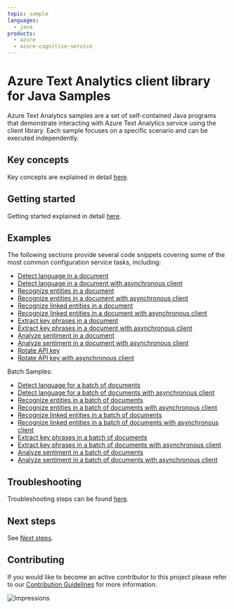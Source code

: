 ```yaml
---
topic: sample
languages:
  - java
products:
  - azure
  - azure-cognitive-service
---
```


# Azure Text Analytics client library for Java Samples

Azure Text Analytics samples are a set of self-contained Java programs that demonstrate interacting with Azure Text Analytics service
using the client library. Each sample focuses on a specific scenario and can be executed independently. 

## Key concepts
Key concepts are explained in detail [here][SDK_README_KEY_CONCEPTS].

## Getting started
Getting started explained in detail [here][SDK_README_GETTING_STARTED].

## Examples
The following sections provide several code snippets covering some of the most common configuration service tasks, including:

- [Detect language in a document][sample_detect_language]
- [Detect language in a document with asynchronous client][async_sample_detect_language]
- [Recognize entities in a document][sample_entities]
- [Recognize entities in a document with asynchronous client][async_sample_entities]
- [Recognize linked entities in a document][sample_linked_entities]
- [Recognize linked entities in a document with asynchronous client][async_sample_linked_entities]
- [Extract key phrases in a document][sample_key_phrases]
- [Extract key phrases in a document with asynchronous client][async_sample_key_phrases]
- [Analyze sentiment in a document][sample_sentiment]
- [Analyze sentiment in a document with asynchronous client][async_sample_sentiment]
- [Rotate API key][sample_rotate_key]
- [Rotate API key with asynchronous client][async_sample_rotate_key]

Batch Samples:
- [Detect language for a batch of documents][sample_detect_language_batch]
- [Detect language for a batch of documents with asynchronous client][async_sample_detect_language_batch]
- [Recognize entities in a batch of documents][sample_entities_batch]
- [Recognize entities in a batch of documents with asynchronous client][async_sample_entities_batch]
- [Recognize linked entities in a batch of documents][sample_linked_entities_batch]
- [Recognize linked entities in a batch of documents with asynchronous client][async_sample_linked_entities_batch]
- [Extract key phrases in a batch of documents][sample_key_phrases_batch]
- [Extract key phrases in a batch of documents with asynchronous client][async_sample_key_phrases_batch]
- [Analyze sentiment in a batch of documents][sample_sentiment_batch]
- [Analyze sentiment in a batch of documents with asynchronous client][async_sample_sentiment_batch]

## Troubleshooting
Troubleshooting steps can be found [here][SDK_README_TROUBLESHOOTING].

## Next steps
See [Next steps][SDK_README_NEXT_STEPS]. 

## Contributing
If you would like to become an active contributor to this project please refer to our [Contribution
Guidelines](../../CONTRIBUTING.md) for more information.

<!-- LINKS -->
[KEYS_SDK_README]: ../../README.md
[SDK_README_CONTRIBUTING]: ../../README.md#contributing
[SDK_README_GETTING_STARTED]: ../../README.md#getting-started
[SDK_README_TROUBLESHOOTING]: ../../README.md#troubleshooting
[SDK_README_KEY_CONCEPTS]: ../../README.md#key-concepts
[SDK_README_DEPENDENCY]: ../../README.md#adding-the-package-to-your-product
[SDK_README_NEXT_STEPS]: ../../README.md#next-steps

[async_sample_detect_language]: java/com/azure/ai/textanalytics/DetectLanguageAsync.java
[async_sample_detect_language_batch]: java/com/azure/ai/textanalytics/batch/DetectLanguageBatchDocumentsAsync.java
[async_sample_entities]: java/com/azure/ai/textanalytics/RecognizeEntitiesAsync.java
[async_sample_entities_batch]: java/com/azure/ai/textanalytics/batch/RecognizeEntitiesBatchDocumentsAsync.java
[async_sample_linked_entities]: java/com/azure/ai/textanalytics/RecognizeLinkedEntitiesAsync.java
[async_sample_linked_entities_batch]: java/com/azure/ai/textanalytics/batch/RecognizeLinkedEntitiesBatchDocumentsAsync.java
[async_sample_key_phrases]: java/com/azure/ai/textanalytics/ExtractKeyPhrasesAsync.java
[async_sample_key_phrases_batch]: java/com/azure/ai/textanalytics/batch/ExtractKeyPhrasesBatchDocumentsAsync.java
[async_sample_rotate_key]: java/com/azure/ai/textanalytics/RotateApiKeyAsync.java
[async_sample_sentiment]: java/com/azure/ai/textanalytics/AnalyzeSentimentAsync.java
[async_sample_sentiment_batch]: java/com/azure/ai/textanalytics/batch/AnalyzeSentimentBatchDocumentsAsync.java

[sample_detect_language]: java/com/azure/ai/textanalytics/DetectLanguage.java
[sample_detect_language_batch]: java/com/azure/ai/textanalytics/batch/DetectLanguageBatchDocuments.java
[sample_entities]: java/com/azure/ai/textanalytics/RecognizeEntities.java
[sample_entities_batch]: java/com/azure/ai/textanalytics/batch/RecognizeEntitiesBatchDocuments.java
[sample_linked_entities]: java/com/azure/ai/textanalytics/RecognizeLinkedEntities.java
[sample_linked_entities_batch]: java/com/azure/ai/textanalytics/batch/RecognizeLinkedEntitiesBatchDocuments.java
[sample_key_phrases]: java/com/azure/ai/textanalytics/ExtractKeyPhrases.java
[sample_key_phrases_batch]: java/com/azure/ai/textanalytics/batch/ExtractKeyPhrasesBatchDocuments.java
[sample_rotate_key]: java/com/azure/ai/textanalytics/RotateApiKey.java
[sample_sentiment]: java/com/azure/ai/textanalytics/AnalyzeSentiment.java
[sample_sentiment_batch]: java/com/azure/ai/textanalytics/batch/AnalyzeSentimentBatchDocuments.java

![Impressions](https://azure-sdk-impressions.azurewebsites.net/api/impressions/azure-sdk-for-java%2Fsdk%2Ftextanalytics%2Fazure-ai-textanalytics%2FREADME.png)
